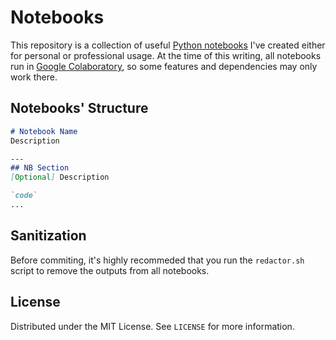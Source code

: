 # Notebooks
This repository is a collection of useful [Python notebooks](https://jupyter.org/) I've created either for personal or professional usage.  At the time of this writing, all notebooks run in [Google Colaboratory](https://colab.google/), so some features and dependencies may only work there.

## Notebooks' Structure

```markdown
# Notebook Name
Description

---
## NB Section
[Optional] Description

`code`
...
```

## Sanitization
Before commiting, it's highly recommeded that you run the `redactor.sh` script to remove the outputs from all notebooks.

## License
Distributed under the MIT License.  See `LICENSE` for more information.
